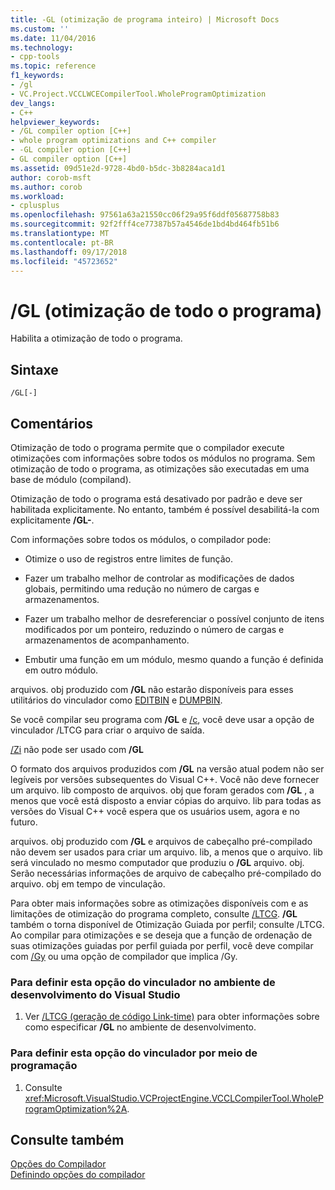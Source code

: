 ```yaml
---
title: -GL (otimização de programa inteiro) | Microsoft Docs
ms.custom: ''
ms.date: 11/04/2016
ms.technology:
- cpp-tools
ms.topic: reference
f1_keywords:
- /gl
- VC.Project.VCCLWCECompilerTool.WholeProgramOptimization
dev_langs:
- C++
helpviewer_keywords:
- /GL compiler option [C++]
- whole program optimizations and C++ compiler
- -GL compiler option [C++]
- GL compiler option [C++]
ms.assetid: 09d51e2d-9728-4bd0-b5dc-3b8284aca1d1
author: corob-msft
ms.author: corob
ms.workload:
- cplusplus
ms.openlocfilehash: 97561a63a21550cc06f29a95f6ddf05687758b83
ms.sourcegitcommit: 92f2fff4ce77387b57a4546de1bd4bd464fb51b6
ms.translationtype: MT
ms.contentlocale: pt-BR
ms.lasthandoff: 09/17/2018
ms.locfileid: "45723652"
---
```

# <a name="gl-whole-program-optimization"></a>/GL (otimização de todo o programa)

Habilita a otimização de todo o programa.

## <a name="syntax"></a>Sintaxe

```
/GL[-]
```

## <a name="remarks"></a>Comentários

Otimização de todo o programa permite que o compilador execute otimizações com informações sobre todos os módulos no programa. Sem otimização de todo o programa, as otimizações são executadas em uma base de módulo (compiland).

Otimização de todo o programa está desativado por padrão e deve ser habilitada explicitamente. No entanto, também é possível desabilitá-la com explicitamente **/GL-**.

Com informações sobre todos os módulos, o compilador pode:

- Otimize o uso de registros entre limites de função.

- Fazer um trabalho melhor de controlar as modificações de dados globais, permitindo uma redução no número de cargas e armazenamentos.

- Fazer um trabalho melhor de desreferenciar o possível conjunto de itens modificados por um ponteiro, reduzindo o número de cargas e armazenamentos de acompanhamento.

- Embutir uma função em um módulo, mesmo quando a função é definida em outro módulo.

arquivos. obj produzido com **/GL** não estarão disponíveis para esses utilitários do vinculador como [EDITBIN](../../build/reference/editbin-reference.md) e [DUMPBIN](../../build/reference/dumpbin-reference.md).

Se você compilar seu programa com **/GL** e [/c](../../build/reference/c-compile-without-linking.md), você deve usar a opção de vinculador /LTCG para criar o arquivo de saída.

[/Zi](../../build/reference/z7-zi-zi-debug-information-format.md) não pode ser usado com **/GL**

O formato dos arquivos produzidos com **/GL** na versão atual podem não ser legíveis por versões subsequentes do Visual C++. Você não deve fornecer um arquivo. lib composto de arquivos. obj que foram gerados com **/GL** , a menos que você está disposto a enviar cópias do arquivo. lib para todas as versões do Visual C++ você espera que os usuários usem, agora e no futuro.

arquivos. obj produzido com **/GL** e arquivos de cabeçalho pré-compilado não devem ser usados para criar um arquivo. lib, a menos que o arquivo. lib será vinculado no mesmo computador que produziu o **/GL** arquivo. obj. Serão necessárias informações de arquivo de cabeçalho pré-compilado do arquivo. obj em tempo de vinculação.

Para obter mais informações sobre as otimizações disponíveis com e as limitações de otimização do programa completo, consulte [/LTCG](../../build/reference/ltcg-link-time-code-generation.md).  **/GL** também o torna disponível de Otimização Guiada por perfil; consulte /LTCG.  Ao compilar para otimizações e se deseja que a função de ordenação de suas otimizações guiadas por perfil guiada por perfil, você deve compilar com [/Gy](../../build/reference/gy-enable-function-level-linking.md) ou uma opção de compilador que implica /Gy.

### <a name="to-set-this-linker-option-in-the-visual-studio-development-environment"></a>Para definir esta opção do vinculador no ambiente de desenvolvimento do Visual Studio

1. Ver [/LTCG (geração de código Link-time)](../../build/reference/ltcg-link-time-code-generation.md) para obter informações sobre como especificar **/GL** no ambiente de desenvolvimento.

### <a name="to-set-this-linker-option-programmatically"></a>Para definir esta opção do vinculador por meio de programação

1. Consulte <xref:Microsoft.VisualStudio.VCProjectEngine.VCCLCompilerTool.WholeProgramOptimization%2A>.

## <a name="see-also"></a>Consulte também

[Opções do Compilador](../../build/reference/compiler-options.md)<br/>
[Definindo opções do compilador](../../build/reference/setting-compiler-options.md)